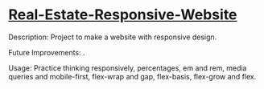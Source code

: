 # [Real-Estate-Responsive-Website](https://danilocanuto.github.io/Real-Estate-Responsive-Website)

Description: Project to make a website with responsive design.

Future Improvements: .

Usage: Practice thinking responsively, percentages, em and rem, media queries and mobile-first, flex-wrap and gap, flex-basis, flex-grow and flex.

